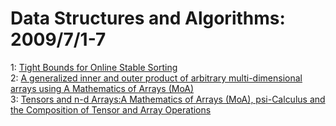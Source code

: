 # Data Structures and Algorithms: 2009/7/1-7  
1: [Tight Bounds for Online Stable Sorting](https://doi.org/10.48550/arXiv.0907.0741)  
2: [A generalized inner and outer product of arbitrary multi-dimensional  arrays using A Mathematics of Arrays (MoA)](https://doi.org/10.48550/arXiv.0907.0792)  
3: [Tensors and n-d Arrays:A Mathematics of Arrays (MoA), psi-Calculus and  the Composition of Tensor and Array Operations](https://doi.org/10.48550/arXiv.0907.0796)  